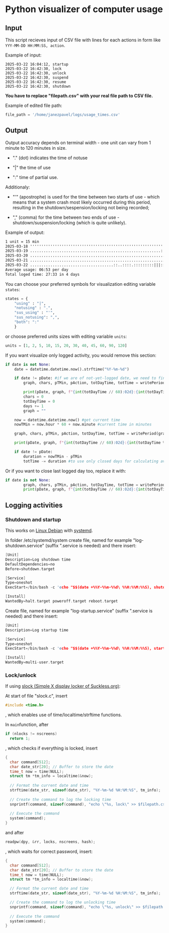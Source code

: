 # Python visualizer of computer usage

## Input
This script recieves input of CSV file with lines for each actions in form like `YYY-MM-DD HH:MM:SS, action`.

Example of input:

```csv
2025-03-22 16:04:12, startup
2025-03-22 16:42:30, lock
2025-03-22 16:42:30, unlock
2025-03-22 16:42:30, suspend
2025-03-22 16:42:30, resume
2025-03-22 16:42:30, shutdown
```

**You have to replace "filepath.csv" with your real file path to CSV file.**

Example of edited file path:

```py
file_path = '/home/janezpavel/logs/usage_times.csv'
```

## Output
Output accuracy depends on terminal width - one unit can vary from 1 minute to 120 minutes in size.

* "." (dot) indicates the time of notuse

* "|" the time of use

* ":" time of partial use.

Additionaly:

* "'" (apostrophe) is used for the time between two starts of use - which means that a system crash most likely occurred during this period, resulting in the shutdown/sespension/locking not being recorded;

* "," (comma) for the time between two ends of use - shutdown/suspension/locking (which is quite unlikely).

Example of output:
```txt
1 unit = 15 min
2025-03-18 ''''''''''''''''''''''''''''''''''''''''''''''''''''''''''''''''''''''''''''''''''''':::........ 00:05
2025-03-19 ..........................................................:|::||||||||:::.......:|||||||||||:... 06:23
2025-03-20 ............................................................|||||||||::|||||:::::.......::::.... 05:17
2025-03-21 ................................................................:||||||||||||||:.:|||||||||||||: 07:09
2025-03-22 .....................................::..::::.:::::::::|||::|||||||:.:||||||::||:..:||||||| 08:39
Average usage: 06:53 per day
Total loged time: 27:33 in 4 days
```

You can choose your preferred symbols for visualization editing variable `states`:
```py
states = {
    "using" : "|",
    "notusing" : ".",
    "sus_using" : "'",
    "sus_notusing": ",",
    "both": ":"
    }
```
or choose preferred units sizes with editing variable `units`:
```py
units = [1, 2, 5, 10, 15, 20, 30, 40, 45, 60, 90, 120]
```

If you want visualize only logged activity, you would remove this section:
```py
if date is not None:
    date = datetime.datetime.now().strftime("%Y-%m-%d")

    if date != pDate: #if we are of not-yet-logged date, we need to finish previous day first (it's possible only if you stay on computer too late in night)
        graph, chars, pTMin, pAction, totDayTime, totTime = writePeriod(graph, chars, pTMin, 1440, pAction, action, totDayTime, totTime, unit)

        print(pDate, graph, f"{int(totDayTime // 60):02d}:{int(totDayTime % 60):02d}") #print line for previous day
        chars = 0
        totDayTime = 0
        days += 1
        graph = ""

    now = datetime.datetime.now() #get current time
    nowTMin = now.hour * 60 + now.minute #current time in minutes

    graph, chars, pTMin, pAction, totDayTime, totTime = writePeriod(graph, chars, pTMin, nowTMin, pAction, "shutdown", totDayTime, totTime, unit)

    print(pDate, graph, f"{int(totDayTime // 60):02d}:{int(totDayTime % 60):02d}") # Print day to noW

    if date != pDate:
        duration = nowTMin - pTMin
        totTime -= duration #to use only closed days for calculating average usage per day
```
Or if you want to close last logged day too, replace it with:
```py
if date is not None:
        graph, chars, pTMin, pAction, totDayTime, totTime = writePeriod(graph, chars, pTMin, 1440, pAction, action, totDayTime, totTime, unit)
        print(pDate, graph, f"{int(totDayTime // 60):02d}:{int(totDayTime % 60):02d}") #print line for previous day
```

## Logging activities
### Shutdown and startup
This works on [Linux Debian](https://www.debian.org/) with [systemd](https://systemd.io/).

In folder /etc/systemd/system create file, named for example "log-shutdown.service" (suffix ".service is needed) and there insert:
```c
[Unit]
Description=Log shutdown time
DefaultDependencies=no
Before=shutdown.target

[Service]
Type=oneshot
ExecStart=/bin/bash -c 'echo "$$(date +%%Y-%%m-%%d\ %%H:%%M:%%S), shutdown" >> filepath.csv'

[Install]
WantedBy=halt.target poweroff.target reboot.target
```
Create file, named for example "log-startup.service" (suffix ".service is needed) and there insert:
```c
[Unit]
Description=Log startup time

[Service]
Type=oneshot
ExecStart=/bin/bash -c 'echo "$$(date +%%Y-%%m-%%d\ %%H:%%M:%%S), startup" >> filepath.csv'

[Install]
WantedBy=multi-user.target
```

### Lock/unlock
If using [slock (Simple X display locker of Suckless.org)](https://tools.suckless.org/slock/):

At start of file "slock.c", insert
```c
#include <time.h>
```
, which enables use of time/localtime/strftime functions.

In `main`function, after
```c
if (nlocks != nscreens)
  return 1;
```
, which checks if everything is locked, insert
```c
{
  char command[512];
  char date_str[20]; // Buffer to store the date
  time_t now = time(NULL);
  struct tm *tm_info = localtime(&now);
    
  // Format the current date and time
  strftime(date_str, sizeof(date_str), "%Y-%m-%d %H:%M:%S", tm_info);
    
  // Create the command to log the locking time
  snprintf(command, sizeof(command), "echo \"%s, lock\" >> $filepath.csv", date_str);
    
  // Execute the command
  system(command);
}
```
and after
```c
readpw(dpy, &rr, locks, nscreens, hash);
```
, which waits for correct password, insert:
```c
{
  char command[512];
  char date_str[20]; // Buffer to store the date
  time_t now = time(NULL);
  struct tm *tm_info = localtime(&now);

  // Format the current date and time
  strftime(date_str, sizeof(date_str), "%Y-%m-%d %H:%M:%S", tm_info);

  // Create the command to log the unlocking time
  snprintf(command, sizeof(command), "echo \"%s, unlock\" >> $filepath.csv", date_str);
    
  // Execute the command
  system(command);
}
```

